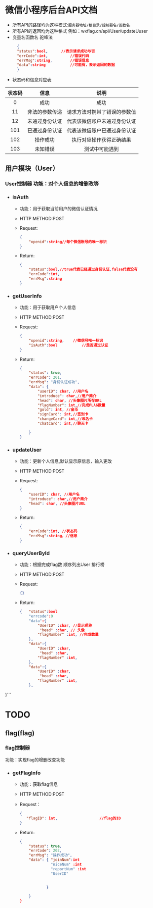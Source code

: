 # 微信小程序后台API文档

- 所有API的路径均为这种模式:`服务器地址/根目录/控制器名/函数名`
- 所有API的返回均为这种格式 例如：wxflag.cn/api/User/updateUuser
- 变量名函数名 驼峰法
  ```json
    {
    "status":bool,		//表示请求成功与否
    "errCode":int,			//错误代码
    "errMsg":string,		//错误信息
    "data":string			//可能有，表示返回的数据
    }
  ```
- 状态码和信息对应表

|    状态码    |        信息        |                 说明                 |
| :-----------: | :--------------------: | :----------------------------------: |
|      0       |      成功                |   成功   |
|      11       |     非法的参数传递     |     请求方法时携带了错误的参数值     |
|      12       |     未通过身份认证     |     代表该微信账户未通过身份认证     |
|      101      |     已通过身份认证     |     代表该微信账户已通过身份认证     |
|      102      |        操作成功        |       执行对应操作获得正确结果       |
|      103      |       未知错误         |      测试中可能遇到

## 用户模块（User）

### User控制器  功能：对个人信息的增删改等

- ### isAuth

  - 功能：用于获取当前用户的微信认证情况

  - HTTP METHOD:POST

  - Request:

    ```json
    {
        "openid":string//每个微信账号的唯一标识
    }
    ```

  - Return:

    ```json
    {
        "status":bool,//true代表已经通过身份认证,false代表没有
        "errCode":int,
        "errMsg":string
    }
    ```

- ### getUserInfo

  - 功能：用于获取用户个人信息

  - HTTP METHOD:POST

  - Request:

    ```json
    {
        "openid":string,	//微信号唯一标识
        "isAuth":bool			//是否通过认证
    }
    ```

  - Return:

    ```json
    {
        "status": true,
        "errCode": 201,
        "errMsg": "身份认证成功",
        "data": {
            "userID": char, //用户名
            "introduce": char,//用户简介
            "head": char, //头像图片所存URL
            "flagNumber": int,//完成FLAG数量
            "gold": int, //金币
            "signCard": int,//签到卡
            "changeCard": int,//改名卡
            "chatCard": int,//聊天卡

        }
    }
    ```
- ### updateUser

  - 功能：更新个人信息,默认显示原信息，输入更改

  - HTTP METHOD:POST

  - Request:

    ```json
    {
        "userID": char, //用户名
        "introduce": char,//用户简介
        "head": char, //头像图片URL
    }
    ```

  - Return:

    ```json
    {
        "errCode":int, //状态码
        "errMsg":string，//信息
    }
    ```



- ### queryUserById

  - 功能：根据完成flag数 顺序列出User 排行榜

  - HTTP METHOD:POST

  - Request:

    ```json
    {}
    ```

  - Return:

    ```json
    {   "status":bool
        "errcode":0
        "data":{
            "UserID" :char, //显示昵称
             "head" :char, // 头像
            "flagNumber" :int, //完成数量
        },
        "data":{
            "UserID" :char,
             "head" :char,
            "flagNumber" :int,
        },
        "data":{
            "UserID" :char,
             "head" :char,
            "flagNumber" :int,
        },
 }```

# TODO


## flag(flag)
### flag控制器	

功能：实现flag的增删改查功能

- ### getFlagInfo

  - 功能：获取flag信息

  - HTTP METHOD:POST

  - Request：

    ```json
    {
       "flagID": int,					//flag的ID
    }
    ```

  - Return:

    ```json
    {
        "status": true,
        "errCode": 202,
        "errMsg": "操作成功",
        "data": { "joinNum":int
                  "niceNum" :int
                  "reportNum" :int
                  "UserID"

            
                }
            
        }
    }
    ```




